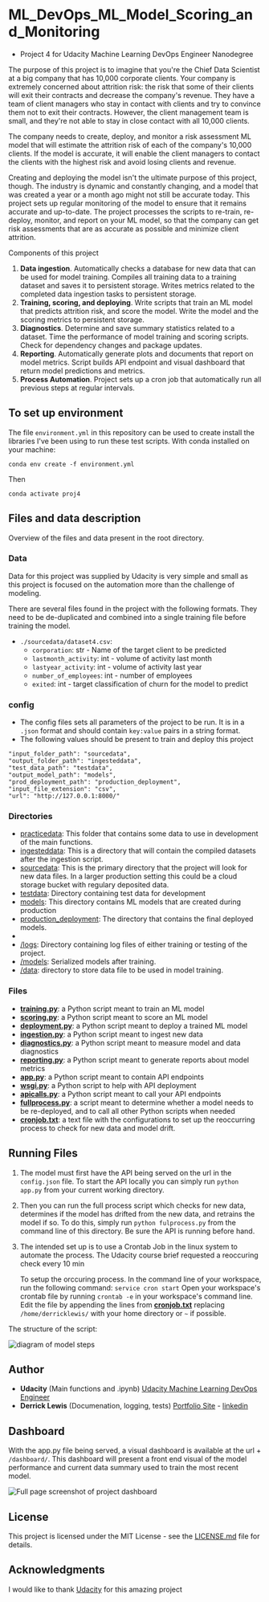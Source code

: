 # ML_DevOps_ML_Model_Scoring_and_Monitoring

- Project 4 for Udacity Machine Learning DevOps Engineer Nanodegree

The purpose of this project is to imagine that you're the Chief Data Scientist at a big company that has 10,000 corporate clients. Your company is extremely concerned about attrition risk: the risk that some of their clients will exit their contracts and decrease the company's revenue. They have a team of client managers who stay in contact with clients and try to convince them not to exit their contracts. However, the client management team is small, and they're not able to stay in close contact with all 10,000 clients.

The company needs to create, deploy, and monitor a risk assessment ML model that will estimate the attrition risk of each of the company's 10,000 clients. If the model is accurate, it will enable the client managers to contact the clients with the highest risk and avoid losing clients and revenue.

Creating and deploying the model isn't the ultimate purpose of this project, though. The industry is dynamic and constantly changing, and a model that was created a year or a month ago might not still be accurate today. This project sets up regular monitoring of the model to ensure that it remains accurate and up-to-date. The project processes the scripts to re-train, re-deploy, monitor, and report on your ML model, so that the company can get risk assessments that are as accurate as possible and minimize client attrition.

Components of this project
1. **Data ingestion**. Automatically checks a database for new data that can be used for model training. Compiles all training data to a training dataset and saves it to persistent storage. Writes metrics related to the completed data ingestion tasks to persistent storage.
2. **Training, scoring, and deploying**. Write scripts that train an ML model that predicts attrition risk, and score the model. Write the model and the scoring metrics to persistent storage.
3. **Diagnostics**. Determine and save summary statistics related to a dataset. Time the performance of model training and scoring scripts. Check for dependency changes and package updates.
4. **Reporting**. Automatically generate plots and documents that report on model metrics. Script builds API endpoint and visual dashboard that return model predictions and metrics.
5. **Process Automation**. Project sets up a cron job that automatically run all previous steps at regular intervals.


## To set up environment

The file `environment.yml` in this repository can be used to create install the libraries I've been using to run these test scripts. With conda installed on your machine: 

```
conda env create -f environment.yml
```

Then 

```
conda activate proj4

```


## Files and data description
Overview of the files and data present in the root directory. 

### Data
Data for this project was supplied by Udacity is very simple and small as this project is focused on the automation 
more than the challenge of modeling. 

There are several files found in the project with the following formats. They need to be de-duplicated and combined into 
a single training file before training the model. 

- `./sourcedata/dataset4.csv`: 
    - `corporation`: str - Name of the target client to be predicted
    - `lastmonth_activity`: int -  volume of activity last month
    - `lastyear_activity`: int - volume of activity last year 
    - `number_of_employees`: int - number of employees
    - `exited`: int - target classification of churn for the model to predict 

### config
- The config files sets all parameters of the project to be run. It is in a `.json` format and should contain `key:value` pairs in a string format. 
- The following values should be present to train and deploy this project

```
"input_folder_path": "sourcedata",
"output_folder_path": "ingesteddata",
"test_data_path": "testdata",
"output_model_path": "models",
"prod_deployment_path": "production_deployment",
"input_file_extension": "csv",
"url": "http://127.0.0.1:8000/"
```

### Directories
- [practicedata](practicedata): This folder that contains some data to use in development of the main functions. 
- [ingesteddata](ingesteddata): This is a directory that will contain the compiled datasets after the ingestion script.
- [sourcedata](sourcedata): This is the primary directory that the project will look for new data files. In a larger production setting this could be a cloud storage bucket with regulary deposited data. 
- [testdata](testdata): Directory containing test data for development
- [models](models): This directory contains ML models that are created during production
- [production_deployment](production_deployment): The directory that contains the final deployed models.
- 
- [/logs](/logs/): Directory containing log files of either training or testing of the project. 
- [/models](/models/): Serialized models after training. 
- [/data](/data/): directory to store data file to be used in model training.

### Files

- [**training.py**](training.py): a Python script meant to train an ML model
- [**scoring.py**](scoring.py): a Python script meant to score an ML model
- [**deployment.py**](deployment.py): a Python script meant to deploy a trained ML model
- [**ingestion.py**](ingestion.py): a Python script meant to ingest new data
- [**diagnostics.py**](diagnostics.py): a Python script meant to measure model and data diagnostics
- [**reporting.py**](reporting.py): a Python script meant to generate reports about model metrics
- [**app.py**](app.py): a Python script meant to contain API endpoints
- [**wsgi.py**](wsgi.py): a Python script to help with API deployment
- [**apicalls.py**](apicalls.py): a Python script meant to call your API endpoints
- [**fullprocess.py**](fullprocess.py): a script meant to determine whether a model needs to be re-deployed, and to call all other Python scripts when needed
- [**cronjob.txt**](cronjob.txt): a text file with the configurations to set up the reoccurring process to check for new data and model drift.
  
## Running Files

1. The model must first have the API being served on the url in the `config.json` file. To start the API locally you can
   simply run `python app.py` from your current working directory.

2. Then you can run the full process script which checks for new data, determines if the model has drifted from the 
   new data, and retrains the model if so. To do this, simply run `python fulprocess.py` from the command line of this 
   directory. Be sure the API is running before hand. 

3. The intended set up is to use a Crontab Job in the linux system to automate the process. 
   The Udacity course brief requested a reoccuring check every 10 min 
   
   To setup the orccuring process. In the command line of your workspace, run the following command: `service cron start`
   Open your workspace's crontab file by running `crontab -e` in your workspace's command line. Edit the file by appending 
   the lines from [**cronjob.txt**](cronjob.txt) replacing `/home/derricklewis/` with your home directory or `~` if possible.

The structure of the script:

![diagram of model steps](images/fullprocess.jpg)
## Author 
-   **Udacity** (Main functions and .ipynb)  [Udacity Machine Learning DevOps Engineer](https://www.udacity.com/course/machine-learning-dev-ops-engineer-nanodegree--nd0821)
-   **Derrick Lewis** (Documenation, logging, tests)  [Portfolio Site](https://www.derrickjameslewis.com) - [linkedin](https://www.linkedin.com/in/derrickjlewis/)

## Dashboard

With the app.py file being served, a visual dashboard is available at the url + `/dashboard/`. This dashboard will present
a front end visual of the model performance and current data summary used to train the most recent model.

![Full page screenshot of project dashboard](images/Screenshot%202023-02-11%20at%2011-40-29%20Updating.png)

## License

This project is licensed under the MIT License - see the [LICENSE.md](LICENSE.md) file for details.

## Acknowledgments

I would like to thank [Udacity](https://eu.udacity.com/) for this amazing project
